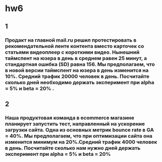 # hw6
## 1
### Продакт на главной mail.ru решил протестировать в рекомендательной ленте контента вместо карточек со статьями видеоплеер с короткими видео. Нынешний таймспент на юзера в день в среднем равен 25 минут, а стандартная ошибка (SD) равна 156. Мы предполагаем, что в новой версии таймспент на юзера в день изменится на 10%. Средний трафик 20000 человек в день. Посчитайте сколько дней необходимо держать эксперимент при alpha = 5% и beta = 20% .
## 2
### Наша продуктовая команда в ecommerce магазине планирует запустить тест, направленный на ускорение загрузки сайта. Одна из основных метрик bounce rate в GA = 40%. Мы предполагаем, что при оптимизации сайта она изменится минимум на 20%.Средний трафик 4000 человек в день. Посчитайте сколько нам нужно дней держать эксперимент при alpha = 5% и beta = 20%
